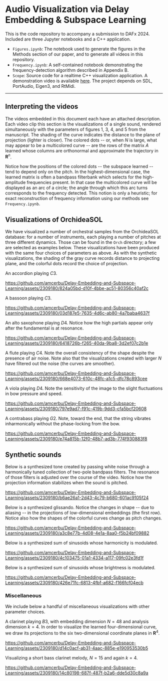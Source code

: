 # Audio Visualization via Delay Embedding & Subspace Learning

This is the code repository to accompany a submission to DAFx 2024. Included are three Jupyter notebooks and a C++ application.

- `Figures.ipynb`: The notebook used to generate the figures in the Methods section of our paper, and to generate all videos in this repository.
- `Frequency.ipynb`: A self-contained notebook demonstrating the frequency-detection algorithm described in Appendix B.
- `Scope`: Source code for a realtime C++ visualization application. A demonstration video is available [here](https://youtu.be/Sl570aeDftM). The project depends on SDL, PortAudio, Eigen3, and RtMidi. 

--- 

## Interpreting the videos

The videos embedded in this document each have an attached description. Each video clip this section is the visualizations of a single sound,
rendered simultaneously with the parameters of figures 1, 3, 4, and 5 from the manuscript. The shading of the curve indicates the distance to the
plane of projection (lighter is closer). The colored dots -- or, when $N$ is large, what may appear to be a multicolored curve -- are the rows of the
matrix $A$ learned whose columns are orthonormal and approximate the trajectory in $\mathbf R^n$. 

Notice how the positions of the colored dots -- the subspace learned -- tend to depend only on the pitch. In the highest-dimensional case, the learned
matrix is often a bandpass filterbank which selects for the high-amplitude frequencies present. In that case the multicolored curve will be displayed as an
arc of a circle; the angle through which this arc turns corresponds to the frequency detected. This notion is only a heuristic; for exact reconstruction 
of frequency information using our methods see `Frequency.ipynb`.

## Visualizations of OrchideaSOL

We have visualized a number of orchestral samples from the OrchideaSOL database: for a number of instruments, each playing a number of pitches at three different dynamics.
Those can be found in the `Orch` directory; a few are selected as examples below. These visualizations have been produced with the same four choices of parameters as above. As with the synthetic visualizations, the
shading of the gray curve records distance to projecting plane, and the colorful dots record the choice of projection. 


An accordion playing $C3$. 


https://github.com/amcerbu/Delay-Embedding-and-Subspace-Learning/assets/2309180/824a05bd-d10f-4bbe-ac51-80356c40af2c

A bassoon playing $C3$. 


https://github.com/amcerbu/Delay-Embedding-and-Subspace-Learning/assets/2309180/03d187e5-7635-4d6c-ab80-4a7baba4637f

An alto saxophone playing $D4$. Notice how the high partials appear only after the fundamental is at resonance. 

https://github.com/amcerbu/Delay-Embedding-and-Subspace-Learning/assets/2309180/6418726b-f265-40da-9ba8-3d2ef07c2b1e

A flute playing $C4$. Note the overall consistency of the shape despite the presence of air noise. Note also that
the visualizations created with larger $N$ have filtered out the noise (the curves are smoother). 

https://github.com/amcerbu/Delay-Embedding-and-Subspace-Learning/assets/2309180/668e4073-610c-48fc-a1c5-dfc78c893cee

A viola playing $D4$. Note the sensitivity of the image to the slight fluctuations in bow pressure and speed. 

https://github.com/amcerbu/Delay-Embedding-and-Subspace-Learning/assets/2309180/797e9ad7-f91c-419b-9dd3-cfa5bcf20608

A contrabass playing $G2$. Note, toward the end, that the string vibrates inharmonically without the phase-locking from the bow. 

https://github.com/amcerbu/Delay-Embedding-and-Subspace-Learning/assets/2309180/e74a815b-12f0-48b7-ad3b-774f930883f8


## Synthetic sounds

Below is a synthesized tone created by passing white noise through a harmonically tuned collection of two-pole bandpass filters. The resonance of those filters
is adjusted over the course of the video. Notice how the projection information stabilizes when the sound is pitched. 

https://github.com/amcerbu/Delay-Embedding-and-Subspace-Learning/assets/2309180/b6ae26a1-2d43-4c79-b680-601ac9105f24



Below is a synthesized glissando. Notice the changes in shape -- due to aliasing -- in the projections of low-dimensional embeddings (the first row). Notice also
how the shapes of the colorful curves change as pitch changes.

https://github.com/amcerbu/Delay-Embedding-and-Subspace-Learning/assets/2309180/a3c8e77b-4d08-4e1a-8aa0-f5b24bf09882




Below is a synthesized sum of sinusoids whose harmonicity is modulated. 

https://github.com/amcerbu/Delay-Embedding-and-Subspace-Learning/assets/2309180/4c103475-01a1-4334-a117-09fc02e3fd1f




Below is a synthesized sum of sinusoids whose brightness is modulated. 

https://github.com/amcerbu/Delay-Embedding-and-Subspace-Learning/assets/2309180/426e71fc-6813-4fbf-a682-f166fcf04ecb






### Miscellaneous

We include below a handful of miscellaneous visualizations with other parameter choices. 


A clarinet playing $B3$, with embedding dimension $N = 48$ and analysis dimension $k = 4$. In order to visualize the learned four-dimensional curve, we 
draw its projections to the six two-dimensional coordinate planes in $\mathbf R^4$. 

https://github.com/amcerbu/Delay-Embedding-and-Subspace-Learning/assets/2309180/d14c0acf-ab31-4aac-885e-e190953530b5

Visualizing a short bass clarinet melody, $N = 15$ and again $k = 4$. 

https://github.com/amcerbu/Delay-Embedding-and-Subspace-Learning/assets/2309180/14c80198-687f-487f-b2a6-dde5d30c8a9a

